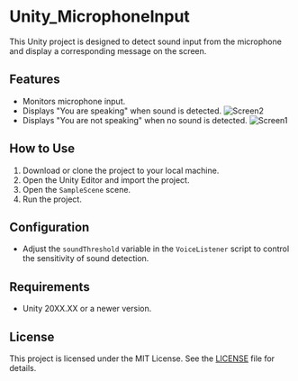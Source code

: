 # Unity_MicrophoneInput

This Unity project is designed to detect sound input from the microphone and display a corresponding message on the screen.

## Features

- Monitors microphone input.
- Displays "You are speaking" when sound is detected.
![Screen2](https://github.com/ynsemre1/Unity_MicrophoneInput/assets/59609592/d7dccd64-c5c3-4e0f-8d09-b5ffc487c518)
- Displays "You are not speaking" when no sound is detected.
![Screen1](https://github.com/ynsemre1/Unity_MicrophoneInput/assets/59609592/bceb9ebc-3872-4516-b438-3597d1201ef3)

## How to Use

1. Download or clone the project to your local machine.
2. Open the Unity Editor and import the project.
3. Open the `SampleScene` scene.
4. Run the project.

## Configuration

- Adjust the `soundThreshold` variable in the `VoiceListener` script to control the sensitivity of sound detection.

## Requirements

- Unity 20XX.XX or a newer version.

## License

This project is licensed under the MIT License. See the [LICENSE](LICENSE) file for details.
